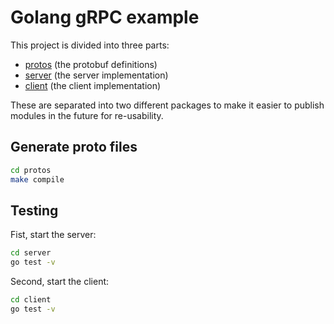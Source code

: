 # Golang gRPC example

This project is divided into three parts:

* [protos](protos) (the protobuf definitions)
* [server](server) (the server implementation)
* [client](client) (the client implementation)

These are separated into two different packages to make it easier to publish modules in the future for re-usability.

## Generate proto files

```bash
cd protos
make compile
```

## Testing

Fist, start the server:

```bash
cd server
go test -v
```

Second, start the client:

```bash
cd client
go test -v
```